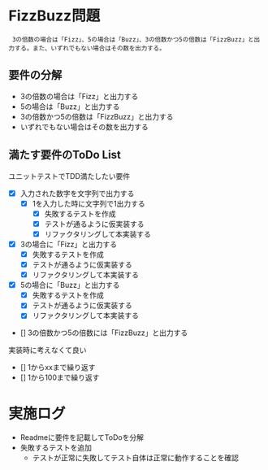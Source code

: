 # FizzBuzz問題

     3の倍数の場合は「Fizz」、5の場合は「Buzz」、3の倍数かつ5の倍数は「FizzBuzz」と出力する。また、いずれでもない場合はその数を出力する。 

## 要件の分解
- 3の倍数の場合は「Fizz」と出力する
- 5の場合は「Buzz」と出力する
- 3の倍数かつ5の倍数は「FizzBuzz」と出力する
- いずれでもない場合はその数を出力する

## 満たす要件のToDo List
ユニットテストでTDD満たしたい要件
- [x] 入力された数字を文字列で出力する
  - [x] 1を入力した時に文字列で1出力する
    - [x] 失敗するテストを作成
    - [x] テストが通るように仮実装する
    - [x] リファクタリングして本実装する
- [x] 3の場合に「Fizz」と出力する
  - [x] 失敗するテストを作成
  - [x] テストが通るように仮実装する
  - [x] リファクタリングして本実装する
- [x] 5の場合に「Buzz」と出力する
  - [x] 失敗するテストを作成
  - [x] テストが通るように仮実装する
  - [x] リファクタリングして本実装する
- [] 3の倍数かつ5の倍数には「FizzBuzz」と出力する

実装時に考えなくて良い
- [] 1からxxまで繰り返す
- [] 1から100まで繰り返す

# 実施ログ
- Readmeに要件を記載してToDoを分解
- 失敗するテストを追加
  - テストが正常に失敗してテスト自体は正常に動作することを確認